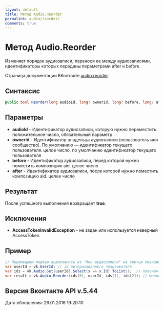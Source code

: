 ```yaml
---
layout: default
title: Метод Audio.Reorder
permalink: audio/reorder/
comments: true
---
```

# Метод Audio.Reorder
Изменяет порядок аудиозаписи, перенося ее между аудиозаписями, идентификаторы которых переданы параметрами after и before.

Страница документации ВКонтакте [audio.reorder](https://vk.com/dev/audio.reorder).
## Синтаксис
``` csharp
public bool Reorder(long audioId, long? ownerId, long? before, long? after)
```

## Параметры
+ **audioId** - Идентификатор аудиозаписи, которую нужно переместить. положительное число, обязательный параметр
+ **ownerId** - Идентификатор владельца аудиозаписи (пользователь или сообщество). По умолчанию — идентификатор текущего пользователя. целое число, по умолчанию идентификатор текущего пользователя
+ **before** - Идентификатор аудиозаписи, перед которой нужно поместить композицию aid. целое число
+ **after** - Идентификатор аудиозаписи, после  которой нужно поместить композицию aid. целое число

## Результат
После успешного выполнения возвращает **true**.

## Исключения
+ **AccessTokenInvalidException** - не задан или используется неверный AccessToken.

## Пример
```csharp
// Перемещаем первую аудиозапись из "Мои аудиозаписи" на третью позицию.
var userId = vk.UserId; // id авторизованного пользователя
var ids = vk.Audio.Get(userId).Select(x => x.Id).ToList();  // получем id всех аудиозаписей пользователя
var result = vk.Audio.Reorder(ids[0], userId, ids[1], ids[2]); // меняем порядок 
```

## Версия Вконтакте API v.5.44
Дата обновления: 26.01.2016 19:20:10
